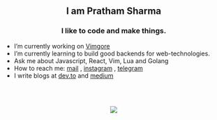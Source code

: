 <h2 align="center">
  <br>
    I am Pratham Sharma  
  <br>
</h2>
<h3 align="center">
   I like to code and make things.
  <br>
</h3>

- I’m currently working on [Vimgore](https://github.com/ps173/vimgore)
- I’m currently learning to build good backends for web-technologies.
- Ask me about Javascript, React, Vim, Lua and Golang
- How to reach me: [mail](mailto:prathamsharma173@gmail.com) , [instagram](https://www.instagram.com/unparalleled173/) , [telegram](https://t.me/Spirit_ps17)
- I write blogs at [dev.to](https://dev.to/ps173) and [medium](https://mehmehsloth.medium.com/)  
    
<br /><br />
   
<p align="center">
  <img src="https://github-readme-stats-five-lyart.vercel.app/api?username=ps173&theme=gruvbox&show_icons=true">
</p>
    
<br /><br />
